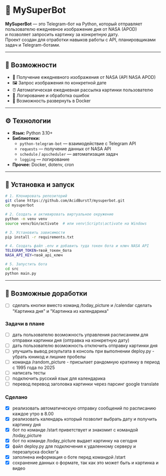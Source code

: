 # 🤖 MySuperBot

**MySuperBot** — это Telegram-бот на Python, который отправляет пользователю ежедневное изображение дня от NASA (APOD)  
и позволяет запросить картинку за конкретную дату.  
Проект создан для отработки навыков работы с API, планировщиками задач и Telegram-ботами.

---

## 🧠 Возможности

- 📅 Получение ежедневного изображения от NASA (API NASA APOD)  
- 🖼️ Запрос изображения по конкретной дате  
- ⏰ Автоматическая ежедневная рассылка картинки пользователю  
- 🧩 Логирование и обработка ошибок  
- 🧰 Возможность развернуть в Docker  

---

## ⚙️ Технологии

- **Язык:** Python 3.10+  
- **Библиотеки:**  
  - `python-telegram-bot` — взаимодействие с Telegram API  
  - `requests` — получение данных от NASA API  
  - `schedule` / `apscheduler` — автоматизация задач  
  - `logging` — логирование  
- **Прочее:** Docker, dotenv, cron  

---

## 🚀 Установка и запуск

```bash
# 1. Клонировать репозиторий
git clone https://github.com/AcidBurst7/mysuperbot.git
cd mysuperbot

# 2. Создать и активировать виртуальное окружение
python -m venv venv
source venv/bin/activate  # или venv\Scripts\activate на Windows

# 3. Установить зависимости
pip install -r requirements.txt

# 4. Создать файл .env и добавить туда токен бота и ключ NASA API
TELEGRAM_TOKEN=твой_токен_бота
NASA_API_KEY=твой_api_ключ

# 5. Запустить бота
cd src
python main.py
```

---

## 🧩 Возможные доработки
- [ ] сделать кнопки вместо команд /today_picture и /calendar сделать "Картинка дня" и "Картинка из календарика"

### Задачи в плане
- [ ] дать пользователю возможность управления расписанием для отправки картинки дня (оптравка на конкретную дату)
- [ ] дать пользователю возможность отключить отправку картинки дня 
- [ ] улучшить вывод результата в консоль при выполнении deploy.py - убрать юникод и лишние пробелы
- [ ] команда /random_picture - присылает рандомную кратинку в период с 1995 года по 2025
- [ ] написать тесты
- [ ] подключить русский язык для календарика
- [ ] перевод перевод заголовка картинки через парсинг google translate

### Сделано
- [x] реализовать автоматическую отправку сообщений по расписанию каждое утро в 8.00
- [x] реализовать календарь который позволит выбрать дату и получить картинку дня
- [x] бот по команде /start приветствует и знакомит с командой /today_picture
- [x] бот по команде /today_picture выдает картинку на сегодня
- [x] файл deploy.py для подключения к удаленному серверу и перезапуска docker'a
- [x] заполнена информация о боте перед командой /start
- [x] сохранение данных о формате, так как это может быть и картинка и видео